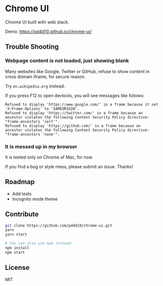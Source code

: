 # Chrome UI

Chrome UI built with web stack.

Demo: https://pd4d10.github.io/chrome-ui/

## Trouble Shooting

### Webpage content is not loaded, just showing blank

Many websites like Google, Twitter or GitHub, refuse to show content in cross domain iframe, for secure reason.

Try `en.wikipedia.org` instead.

If you press F12 to open devtools, you will see messages like follows:

```
Refused to display 'https://www.google.com/' in a frame because it set 'X-Frame-Options' to 'SAMEORIGIN'.
Refused to display 'https://twitter.com/' in a frame because an ancestor violates the following Content Security Policy directive: "frame-ancestors 'self'".
Refused to display 'https://github.com/' in a frame because an ancestor violates the following Content Security Policy directive: "frame-ancestors 'none'".
```

### It is messed up in my browser

It is tested only on Chrome of Mac, for now.

If you find a bug or style mess, please submit an issue. Thanks!

## Roadmap

* Add tests
* Incognito mode theme

## Contribute

```sh
git clone https://github.com/pd4d10/chrome-ui.git
yarn
yarn start

# You can also use npm instead:
npm install
npm start
```

## License

MIT
